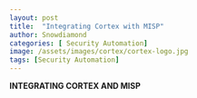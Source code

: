 ```yaml
---
layout: post
title:  "Integrating Cortex with MISP"
author: Snowdiamond
categories: [ Security Automation]
image: /assets/images/cortex/cortex-logo.jpg
tags: [Security Automation]
---
```

**INTEGRATING CORTEX AND MISP**

